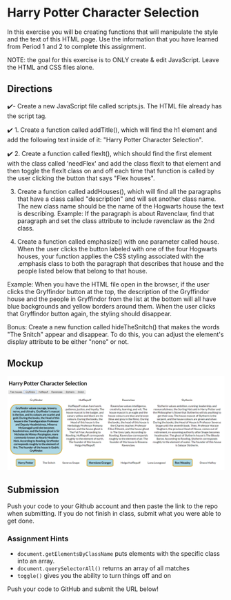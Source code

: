 # Harry Potter Character Selection

In this exercise you will be creating functions that will manipulate the style and the text of this HTML page. Use the information that you have learned from Period 1 and 2 to complete this assignment.

NOTE: the goal for this exercise is to ONLY create & edit JavaScript. Leave the HTML and CSS files alone.

## Directions

✔️- Create a new JavaScript file called scripts.js. The HTML file already has the script tag.

✔️ 1. Create a function called addTitle(), which will find the h1 element and add the following text inside of it: "Harry Potter Character Selection".

✔️ 2. Create a function called flexIt(), which should find the first element with the class called 'needFlex' and add the class flexIt to that element and then toggle the flexIt class on and off each time that function is called by the user clicking the button that says "Flex houses".

3. Create a function called addHouses(), which will find all the paragraphs that have a class called "description" and will set another class name. The new class name should be the name of the Hogwarts house the text is describing. Example: If the paragraph is about Ravenclaw, find that paragraph and set the class attribute to include ravenclaw as the 2nd class.

4. Create a function called emphasize() with one parameter called house. When the user clicks the button labeled with one of the four Hogwarts houses, your function applies the CSS styling associated with the .emphasis class to both the paragraph that describes that house and the people listed below that belong to that house. 

Example: When you have the HTML file open in the browser, if the user clicks the Gryffindor button at the top, the description of the Gryffindor house and the people in Gryffindor from the list at the bottom will all have blue backgrounds and yellow borders around them. When the user clicks that Gryffindor button again, the styling should disappear.

Bonus: Create a new function called hideTheSnitch() that makes the words "The Snitch" appear and disappear.  To do this, you can adjust the element's display attribute to be either "none" or not.



## Mockup
![mockup](./potterImg.png)

## Submission
Push your code to your Github account and then paste the link to the repo when submitting. If you do not finish in class, submit what you were able to get done.

### Assignment Hints
- `document.getElementsByClassName` puts elements with the specific class into an array. 
- `document.querySelectorAll()` returns an array of all matches
- `toggle()` gives you the ability to turn things off and on

Push your code to GitHub and submit the URL below!
